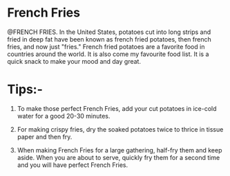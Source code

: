 # French Fries

@FRENCH FRIES. In the United States, potatoes cut into long strips and fried in deep fat have been known as french fried potatoes, then french fries, and now just "fries."
French fried potatoes are a favorite food in countries around the world. It is also come my favourite food list. It is a quick snack to make your mood and day great. 




# Tips:-

1. To make those perfect French Fries, add your cut potatoes in ice-cold water for a good 20-30 minutes.

2. For making crispy fries, dry the soaked potatoes twice to thrice in tissue paper and then fry.

3. When making French Fries for a large gathering, half-fry them and keep aside. When you are about to serve, quickly fry them for a second time and you will have perfect French Fries.